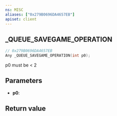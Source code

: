 ```yaml
---
ns: MISC
aliases: ["0x279B0696DA4657EB"]
apiset: client
---
```

## _QUEUE_SAVEGAME_OPERATION

```c
// 0x279B0696DA4657EB
Any _QUEUE_SAVEGAME_OPERATION(int p0);
```

p0 must be < 2

## Parameters
* **p0**:

## Return value

